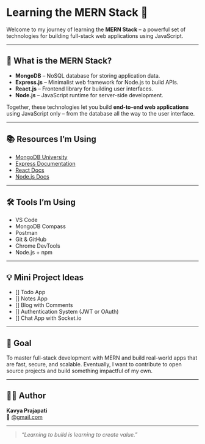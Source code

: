 # Learning the MERN Stack 🚀

Welcome to my journey of learning the **MERN Stack** – a powerful set of technologies for building full-stack web applications using JavaScript.

---

## 🧠 What is the MERN Stack?

- **MongoDB** – NoSQL database for storing application data.
- **Express.js** – Minimalist web framework for Node.js to build APIs.
- **React.js** – Frontend library for building user interfaces.
- **Node.js** – JavaScript runtime for server-side development.

Together, these technologies let you build **end-to-end web applications** using JavaScript only – from the database all the way to the user interface.

---

## 📚 Resources I’m Using

- [MongoDB University](https://university.mongodb.com/)
- [Express Documentation](https://expressjs.com/)
- [React Docs](https://reactjs.org/)
- [Node.js Docs](https://nodejs.org/)

---

## 🛠️ Tools I’m Using

- VS Code
- MongoDB Compass
- Postman
- Git & GitHub
- Chrome DevTools
- Node.js + npm

---

## 💡 Mini Project Ideas

- [] Todo App
- [] Notes App
- [] Blog with Comments
- [] Authentication System (JWT or OAuth)
- [] Chat App with Socket.io

---

## 🌱 Goal

To master full-stack development with MERN and build real-world apps that are fast, secure, and scalable. Eventually, I want to contribute to open source projects and build something impactful of my own.

---

## 🧑‍💻 Author

**Kavya Prajapati**  
📧 [@gmail.com](mailto:kavya31052005@gmail.com)  

---

> _“Learning to build is learning to create value.”_

